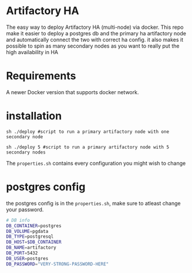 # Artifactory HA

The easy way to deploy Artifactory HA (multi-node) via docker. This repo make it easier to deploy a postgres db and the primary ha artifactory node and automatically connect the two with correct ha config. it also makes it possible to spin as many secondary nodes as you want to really put the high availability in HA

# Requirements
A newer Docker version that supports docker network.

# installation
```sh ./deploy #script to run a primary artifactory node with one secondary node```

```sh ./deploy 5 #script to run a primary artifactory node with 5 secondary nodes```

The ```properties.sh``` contains every configuration you might wish to change

# postgres config
the postgres config is in the ```properties.sh```, make sure to atleast change your password.

```bash
# DB info
DB_CONTAINER=postgres
DB_VOLUME=pgdata
DB_TYPE=postgresql
DB_HOST=$DB_CONTAINER
DB_NAME=artifactory
DB_PORT=5432
DB_USER=postgres
DB_PASSWORD="VERY-STRONG-PASSWORD-HERE"
```

